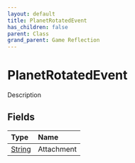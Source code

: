 ```yaml
---
layout: default
title: PlanetRotatedEvent
has_children: false
parent: Class
grand_parent: Game Reflection
---
```

# PlanetRotatedEvent
Description 

## Fields

| Type | Name |
|:----------|:--------------|
| [String](/riftbreaker-wiki/docs/game-reflection/components/string/) | Attachment |

